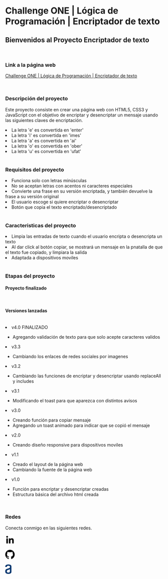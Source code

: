 # Challenge ONE | Lógica de Programación | Encriptador de texto

## Bienvenidos al Proyecto Encriptador de texto

<br>

### Link a la página web

<a href="https://efrainvilleda.github.io/challenge-encriptador/">Challenge ONE | Lógica de Programación | Encriptador de texto</a>

<br>

### Descripción del proyecto

Este proyecto consiste en crear una página web con HTML5, CSS3 y JavaScript con el objetivo de encriptar y desencriptar un mensaje usando las siguientes claves de encriptación.

<li>La letra 'e' es convertida en 'enter'</li>
<li>La letra 'i' es convertida en 'imes'</li>
<li>La letra 'a' es convertida en 'ai'</li>
<li>La letra 'o' es convertida en 'ober'</li>
<li>La letra 'u' es convertida en 'ufat'</li>

<br>

### Requisitos del proyecto

<li>Funciona solo con letras minúsculas</li>
<li>No se aceptan letras con acentos ni caracteres especiales</li>
<li>Convierte una frase en su versión encriptada, y también devuelve la frase a su versión original</li>
<li>El usuario escoge si quiere encriptar o desencriptar</li>
<li>Botón que copia el texto encriptado/desencriptado</li>

<br>

### Caracteristicas del proyecto

<li>Limpia las entradas de texto cuando el usuario encripta o desencripta un texto</li>
<li>Al dar click al botón copiar, se mostrará un mensaje en la pnatalla de que el texto fue copiado, y limpiara la salida</li>
<li>Adaptada a dispositivos moviles</li>

<br>

### Etapas del proyecto

#### Proyecto finalizado

<br>

#### Versiones lanzadas

<br>

<li>v4.0 FINALIZADO</li>
<ul>
    <li>Agregando validación de texto para que solo acepte caracteres validos</li> 
</ul>
<li>v3.3</li>
<ul>
    <li>Cambiando los enlaces de redes sociales por imagenes</li> 
</ul>
<li>v3.2</li>
<ul>
    <li>Cambiando las funciones de encriptar y desencriptar usando replaceAll y includes</li> 
</ul>
<li>v3.1</li>
<ul>
    <li>Modificando el toast para que aparezca con distintos avisos</li> 
</ul>
<li>v3.0</li>
<ul>
    <li>Creando función para copiar mensaje</li>
    <li>Agregando un toast animado para indicar que se copió el mensaje</li> 
</ul>
<li>v2.0</li>
<ul>
    <li>Creando diseño responsive para dispositivos moviles</li> 
</ul>
<li>v1.1</li>
<ul>
    <li>Creado el layout de la página web</li> 
    <li>Cambiando la fuente de la página web</li>
</ul>
<li>v1.0</li>
<ul>
    <li>Función para encriptar y desencriptar creadas</li> 
    <li>Estructura básica del archivo html creada</li>
</ul>


<br>

### Redes

Conecta conmigo en las siguientes redes.
<p><a class="enlace" href="https://www.linkedin.com/in/efrain-villeda-ibarra/"><img width="30px" src="./images/linkedin.png" alt="LinkedIn"></a></p>
<p><a class="enlace" href="https://github.com/efrainvilleda"><img width="30px" src="./images/github.png" alt="GitHub"></a></p>
<p><a class="enlace" href="https://app.aluracursos.com/user/efrain-villeda29"><img width="20px" src="./images/alura.png" alt="Alura"></a></p>